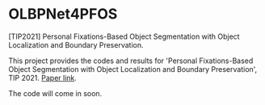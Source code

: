 # OLBPNet4PFOS
[TIP2021] Personal Fixations-Based Object Segmentation with Object Localization and Boundary Preservation.

   This project provides the codes and results for 'Personal Fixations-Based Object Segmentation with Object Localization and Boundary Preservation', TIP 2021. [Paper link](https://ieeexplore.ieee.org/document/9298925).

The code will come in soon.
